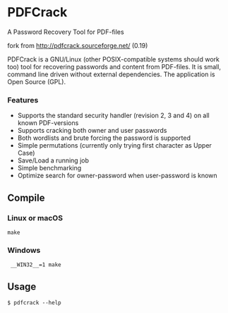 # PDFCrack
A Password Recovery Tool for PDF-files

fork from http://pdfcrack.sourceforge.net/ (0.19)

PDFCrack is a GNU/Linux (other POSIX-compatible systems should work too) tool for recovering passwords and content from PDF-files. It is small, command line driven without external dependencies. The application is Open Source (GPL).

### Features

- Supports the standard security handler (revision 2, 3 and 4) on all known PDF-versions
- Supports cracking both owner and user passwords
- Both wordlists and brute forcing the password is supported
- Simple permutations (currently only trying first character as Upper Case)
- Save/Load a running job
- Simple benchmarking
- Optimize search for owner-password when user-password is known


## Compile

### Linux or macOS

```
make
```

### Windows
```
 __WIN32__=1 make
```

## Usage

```
$ pdfcrack --help
```

